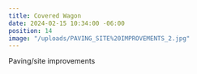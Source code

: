 ```yaml
---
title: Covered Wagon
date: 2024-02-15 10:34:00 -06:00
position: 14
image: "/uploads/PAVING_SITE%20IMPROVEMENTS_2.jpg"
---
```


Paving/site improvements